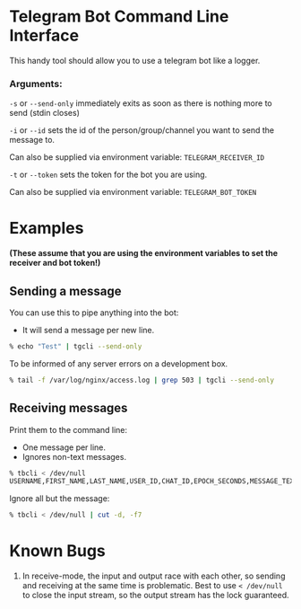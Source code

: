 # Telegram Bot Command Line Interface

This handy tool should allow you to use a telegram bot like a logger.

### Arguments:

`-s` or `--send-only` immediately exits as soon as there is nothing more to send (stdin closes)

`-i` or `--id` sets the id of the person/group/channel you want to send the message to.

Can also be supplied via environment variable: `TELEGRAM_RECEIVER_ID`

`-t` or `--token` sets the token for the bot you are using.

Can also be supplied via environment variable: `TELEGRAM_BOT_TOKEN`

# Examples

__(These assume that you are using the environment variables to set the receiver and bot token!)__

## Sending a message

You can use this to pipe anything into the bot:
- It will send a message per new line.

```bash
% echo "Test" | tgcli --send-only
```

To be informed of any server errors on a development box.

```bash
% tail -f /var/log/nginx/access.log | grep 503 | tgcli --send-only
```

## Receiving messages

Print them to the command line:
- One message per line.
- Ignores non-text messages.

```bash
% tbcli < /dev/null
USERNAME,FIRST_NAME,LAST_NAME,USER_ID,CHAT_ID,EPOCH_SECONDS,MESSAGE_TEXT
```

Ignore all but the message:
```bash
% tbcli < /dev/null | cut -d, -f7
``` 

# Known Bugs

1. In receive-mode, the input and output race with each other, so sending and receiving at the same time is problematic.
   Best to use `< /dev/null` to close the input stream, so the output stream has the lock guaranteed.
